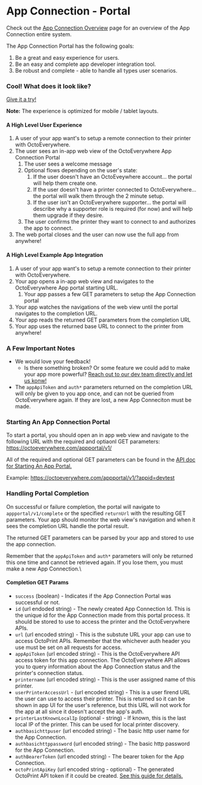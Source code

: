 # App Connection - Portal

Check out the [App Connection Overview](App-Connection-Overview.md) page for an overview of the App Connection entire system. 

The App Connection Portal has the following goals:

1)	Be a great and easy experience for users.
2)	Be an easy and complete app developer integration tool.
3)	Be robust and complete - able to handle all types user scenarios.

### Cool! What does it look like?

[Give it a try!](https://octoeverywhere.com/appportal/v1/?appid=devtest) 

**Note:** The experience is optimized for mobile / tablet layouts.

#### A High Level User Experience
1) A user of your app want's to setup a remote connection to their printer with OctoEverywhere.
2) The user sees an in-app web view of the OctoEverywhere App Connection Portal
    1) The user sees a welcome message
    2) Optional flows depending on the user's state:
          1) If the user doesn't have an OctoEveywhere account... the portal will help them create one.
          2) If the user doesn't have a printer connected to OctoEverywhere... the portal will walk them through the 2 minute setup.
          3) If the user isn't an OctoEverywhere supporter... the portal will describe why a supporter role is required (for now) and will help them upgrade if they desire.
    5) The user confirms the printer they want to connect to and authorizes the app to connect.
6) The web portal closes and the user can now use the full app from anywhere!

#### A High Level Example App Integration
1) A user of your app want's to setup a remote connection to their printer with OctoEverywhere.
2) Your app opens a in-app web view and navigates to the OctoEverywhere App portal starting URL.
    1) Your app passes a few GET parameters to setup the App Connection portal
3) Your app watches the navigations of the web view until the portal navigates to the completion URL.
4) Your app reads the returned GET parameters from the completion URL
5) Your app uses the returned base URL to connect to the printer from anywhere!



### A Few Important Notes

- We would love your feedback!
  - Is there something broken? Or some feature we could add to make your app more powerful? [Reach out to our dev team directly and let us konw!](https://octoeverywhere.com/support)
- The `appApiToken` and `auth*` parameters returned on the completion URL will only be given to you app once, and can not be queried from OctoEverywhere again. If they are lost, a new App Conneciton must be made.

### Starting An App Connection Portal

To start a portal, you should open an in app web view and navigate to the following URL with the required and optiaonl GET parameters:
https://octoeverywhere.com/appportal/v1/

All of the required and optional GET parameters can be found in the [API doc for Starting An App Portal.](../reference/App-Connection.v1.yaml/paths/~1appportal~1v1/get)

Example: https://octoeverywhere.com/appportal/v1/?appid=devtest

### Handling Portal Completion

On successful or failure completion, the portal will navigate to `appportal/v1/complete` or the specified `returnUrl` with the resulting GET parameters. Your app should monitor the web view's navigation and when it sees the completion URL handle the portal result.

The returned GET parameters can be parsed by your app and stored to use the app connection.

Remember that the `appApiToken` and `auth*` parameters will only be returned this one time and cannot be retrieved again. If you lose them, you must make a new App Connection.\

#### Completion GET Params

- `success` (boolean) - Indicates if the App Connection Portal was successful or not.
- `id` (url endoded string) - The newly created App Connection Id. This is the unique id for the App Connection made from this portal process. It should be stored to use to access the printer and the OctoEverywhere APIs.
- `url` (url encoded string) - This is the substute URL your app can use to access OctoPrint APIs. Remember that the whichever auth header you use must be set on all requests for access.
- `appApiToken` (url encoded string) - This is the OctoEverywhere API access token for this app connection. The OctoEverywhere API allows you to query information about the App Connection status and the printer's connection status.
- `printername` (url encoded string) - This is the user assigned name of this printer.
- `userPrinterAccessUrl` - (url encoded string) - This is a user firend URL the user can use to access their printer. This is returned so it can be shown in app UI for the user's reference, but this URL will not work for the app at all since it doesn't accept the app's auth.
- `printerLastKnownLocalIp` (optional - string) - If known, this is the last local IP of the printer. This can be used for local printer discovery.
- `authbasichttpuser` (url encoded string) - The basic http user name for the App Connection.
- `authbasichttppassword` (url encoded string) - The basic http password for the App Connection.
- `authBearerToken` (url encoded string) - The bearer token for the App Connection.
- `octoPrintApiKey` (url encoded string - optional) - The generated OctoPrint API token if it could be created. [See this guide for details.](App-Connection-zOctoPrint-Auto-API-Key.md)